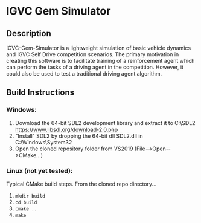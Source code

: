 # IGVC Gem Simulator
## Description
IGVC-Gem-Simulator is a lightweight simulation of basic vehicle dynamics and IGVC Self Drive competition scenarios. The primary motivation in creating this software is to facilitate training of a reinforcement agent which can perform the tasks of a driving agent in the competition. However, it could also be used to test a traditional driving agent algorithm. 

## Build Instructions
### Windows:
1) Download the 64-bit SDL2 development library and extract it to C:\SDL2 
https://www.libsdl.org/download-2.0.php
2) "Install" SDL2 by dropping the 64-bit dll SDL2.dll in C:\Windows\System32
3) Open the cloned repository folder from VS2019 (File-->Open-->CMake...)

### Linux (not yet tested):
Typical CMake build steps. From the cloned repo directory...
1) `mkdir build`
2) `cd build`
3) `cmake ..`
4) `make`
